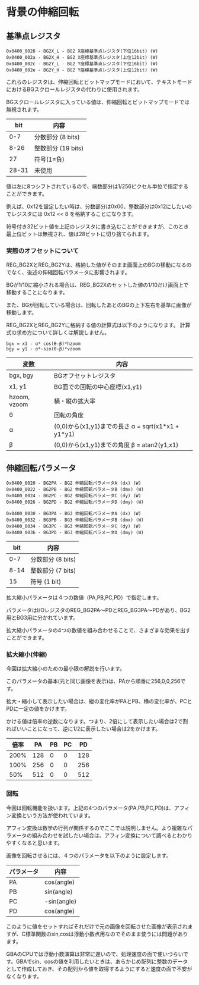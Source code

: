 # 背景の伸縮回転

## 基準点レジスタ

```
0x0400_0028 - BG2X_L - BG2 X座標基準点レジスタ(下位16bit) (W)
0x0400_002a - BG2X_H - BG2 X座標基準点レジスタ(上位12bit) (W)
0x0400_002c - BG2Y_L - BG2 Y座標基準点レジスタ(下位16bit) (W)
0x0400_002e - BG2Y_H - BG2 Y座標基準点レジスタ(上位12bit) (W)
```

これらのレジスタは、伸縮回転とビットマップモードにおいて、テキストモードにおけるBGスクロールレジスタの代わりに使用されます。

BGスクロールレジスタに入っている値は、伸縮回転とビットマップモードでは無視されます。

 bit |  内容
---- | ---- 
0-7   | 分数部分 (8 bits)
8-26  | 整数部分 (19 bits)
27    | 符号(1=負)
28-31 | 未使用

値は左に8つシフトされているので、端数部分は1/256ピクセル単位で指定することができます。 

例えば、0x12を設定したい時は、分数部分は0x00、整数部分は0x12にしたいのでレジスタには 0x12 << 8 を格納することになります。

符号付き32ビット値を上記のレジスタに書き込むことができますが、このとき最上位ビットは無視され、値は28ビットに切り捨てられます。

### 実際のオフセットについて

REG_BG2XとREG_BG2Yは、格納した値がそのまま画面上のBGの移動になるのでなく、後述の伸縮回転パラメータに影響されます。

BGが1/10に縮小される場合は、REG_BG2Xのセットした値の1/10だけ画面上で移動することになります。

また、BGが回転している場合は、回転したあとのBGの上下左右を基準に画像が移動します。

REG_BG2XとREG_BG2Yに格納する値の計算式は以下のようになります。 計算式の求め方について詳しくは解説しません。

```
bgx = x1 - α* cos(θ-β)*hzoom
bgy = y1 - α*-sin(θ-β)*vzoom
```

変数 | 内容
-- | --
bgx, bgy | BGオフセットレジスタ
x1, y1 | BG面での回転の中心座標(x1,y1)
hzoom, vzoom | 横・縦の拡大率
θ | 回転の角度
α | (0,0)から(x1,y1)までの長さ α = sqrt(x1\*x1 + y1\*y1)
β | (0,0)から(x1,y1)までの角度 β = atan2(y1,x1)

## 伸縮回転パラメータ

```
0x0400_0020 - BG2PA - BG2 伸縮回転パラメータA (dx) (W)
0x0400_0022 - BG2PB - BG2 伸縮回転パラメータB (dmx) (W)
0x0400_0024 - BG2PC - BG2 伸縮回転パラメータC (dy) (W)
0x0400_0026 - BG2PD - BG2 伸縮回転パラメータD (dmy) (W)

0x0400_0030 - BG3PA - BG3 伸縮回転パラメータA (dx) (W)
0x0400_0032 - BG3PB - BG3 伸縮回転パラメータB (dmx) (W)
0x0400_0034 - BG3PC - BG3 伸縮回転パラメータC (dy) (W)
0x0400_0036 - BG3PD - BG3 伸縮回転パラメータD (dmy) (W)
```

 bit |  内容
---- | ---- 
0-7  | 分数部分 (8 bits)
8-14 | 整数部分 (7 bits)
15   | 符号 (1 bit)

拡大縮小パラメータは４つの数値（PA,PB,PC,PD）で指定します。

パラメータはI/OレジスタのREG_BG2PA～PDとREG_BG3PA～PDがあり、BG2用とBG3用に分かれています。

拡大縮小パラメータの4つの数値を組み合わせることで、さまざまな効果を出すことができます。

### 拡大縮小(伸縮)

今回は拡大縮小のための最小限の解説を行います。

このパラメータの基本(元と同じ画像を表示)は、PAから順番に256,0,0,256です。

拡大・縮小して表示したい場合は、縦の変化率がPAとPB、横の変化率が、PCとPDに一定の値をかけます。

かける値は倍率の逆数になります。つまり、2倍にして表示したい場合は2で割ればいいことになって、逆に1/2に表示したい場合は2をかけます。

倍率 | PA | PB | PC | PD 
-- | -- | -- | -- | -- 
200% | 128 | 0 | 0 | 128
100% | 256 | 0 | 0 | 256
50% | 512 | 0 | 0 | 512

### 回転

今回は回転機能を扱います。上記の4つのパラメータ(PA,PB,PC,PD)は、アフィン変換という方法が使われています。

アフィン変換は数学の行列が関係するのでここでは説明しません。より複雑なパラメータの組み合わせを試したい場合は、アフィン変換について調べるとわかりやすくなると思います。

画像を回転させるには、４つのパラメータを以下のように設定します。

パラメータ | 内容 
-- | -- 
PA | cos(angle)
PB | sin(angle)
PC | -sin(angle)
PD | cos(angle)

このように値をセットすればそれだけで元の画像を回転させた画像が表示されますが、C標準関数のsin,cosは浮動小数点用なのでそのまま使うには問題があります。

GBAのCPUでは浮動小数演算は非常に遅いので、処理速度の面で使いづらいです。GBAでsin、cosの値を利用したいときは、あらかじめ配列に整数のデータとして作成しておき、その配列から値を取得するようにすると速度の面で不安がなくなります。

